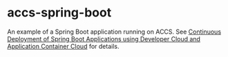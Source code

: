 # accs-spring-boot
An example of a Spring Boot application running on ACCS. See [Continuous Deployment of Spring Boot Applications using Developer Cloud and Application Container Cloud](https://wbrianleonard.wordpress.com/2016/10/14/continuous-deployment-of-spring-boot-applications-using-developer-cloud-and-application-container-cloud/) for details.
